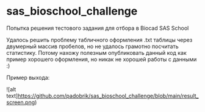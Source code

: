 # sas_bioschool_challenge
Попытка решения тестового задания для отбора в Biocad SAS School

Удалось решить проблему табличного оформления .txt таблицы через двумерный массив пробелов, но не удалось грамотно посчитать статистику. Потому нахожу полезным опубликовать данный код как пример хорошего оформления, но никак не хорошей работы с данными :)

Пример выхода:

![alt text]https://github.com/padobrik/sas_bioschool_challenge/blob/main/result_screen.png)
